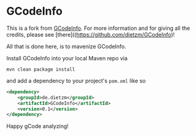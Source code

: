 GCodeInfo
=========

This is a fork from [GCodeInfo](https://github.com/dietzm/GCodeInfo).
For more information and for giving all the credits, please see [there]((https://github.com/dietzm/GCodeInfo)!

All that is done here, is to mavenize GCodeInfo.

Install GCodeInfo into your local Maven repo via
```
mvn clean package install
```

and add a dependency to your project's `pom.xml` like so
```xml
<dependency>
	<groupId>de.dietzm</groupId>
	<artifactId>GCodeInfo</artifactId>
	<version>0.1</version>
</dependency>
``` 

Happy gCode analyzing!
